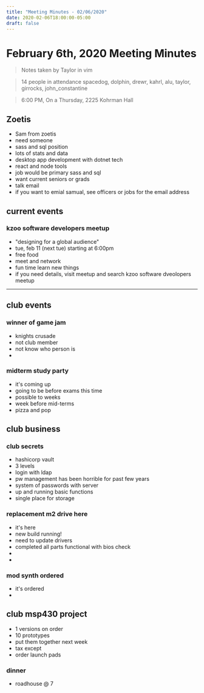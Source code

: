 ```yaml
---
title: "Meeting Minutes - 02/06/2020"
date: 2020-02-06T18:00:00-05:00
draft: false
---
```


# February 6th, 2020 Meeting Minutes
> Notes taken by Taylor in vim

> 14 people in attendance spacedog, dolphin, drewr, kahrl, alu, taylor, girrocks, john_constantine

> 6:00 PM, On a Thursday, 2225 Kohrman Hall

## Zoetis
- Sam from zoetis
- need someone
- sass and sql position
-  lots of stats and data
-  desktop app development with dotnet tech
-  react and node tools
-  job would be primary sass and sql
-  want current seniors or grads
-  talk email
-  if you want to emial samual, see officers or jobs for the email address

## current events

### kzoo software developers meetup
- "designing for a global audience"
- tue, feb 11 (next tue) starting at 6:00pm
- free food
- meet and network 
- fun time learn new things
- if you need details, visit meetup and search kzoo software dveolopers meetup

---
## club events
### winner of game jam
- knights crusade
- not club member
- not know who person is
- 

### midterm study party
- it's coming up
- going to be before exams this time
- possible to weeks
- week before mid-terms
- pizza and pop

## club business

### club secrets
- hashicorp vault
- 3 levels
- login with ldap
- pw management has been horrible for past few years
- system of passwords with server
- up and running basic functions
-  single place for storage

### replacement m2 drive here
- it's here
- new build running!
- need to update drivers
- completed all parts functional with bios check
- 
- 

### mod synth ordered
- it's ordered
- 

## club msp430 project
- 1 versions on order
- 10 prototypes
-  put them together next week
-  tax except
-  order launch pads

### dinner
- roadhouse @ 7

